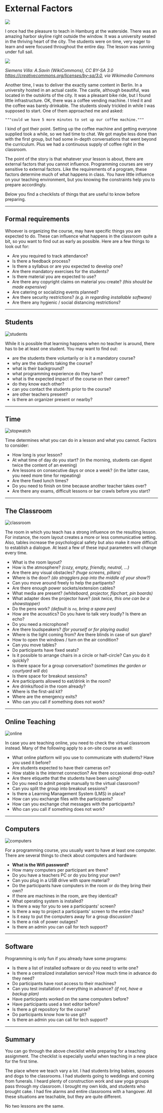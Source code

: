 
# External Factors

![](../images/hamburg_sunset.jpg)

I once had the pleasure to teach in Hamburg at the waterside. There was an amazing harbor skyline right outside the window.
It was a university seated in the thriving heart of the city.
The students were on time, very eager to learn and were focused throughout the entire day.
The lesson was running under full sail.

![](../images/siemens_villa.jpg)

*Siemens Villa: A.Savin (WikiCommons), CC BY-SA 3.0 <https://creativecommons.org/licenses/by-sa/3.0>, via Wikimedia Commons*

Another time, I was to deliver the exactly same content in Berlin. In a university hosted in an actual castle. 
The castle, although beautiful, was located in the outskirts of the city.
It was a pleasant bike ride, but I found little infrastructure.
OK, there was a coffee vending machine. I tried it and the coffee was barely drinkable.
The students slowly trickled in while I was supposed to start. One of them approached me and asked:

    """could we have 5 more minutes to set up our coffee machine."""

I kind of got their point. 
Setting up the coffee machine and getting everyone supplied took a while, so we had time to chat.
We got maybe less done than with the first group, but had some in-depth conversations that went beyond the curriculum.
Plus we had a continuous supply of coffee right in the classroom.

The point of the story is that whatever your lesson is about, there are external factors that you cannot influence.
Programming courses are very sensitive to external factors.
Like the requirements of a program, these factors determine much of what happens in class.
You have little influence on your teaching environment, but you knowing the constraints help you to prepare accordingly.

Below you find a checklists of things that are useful to know before preparing.

----

## Formal requirements

Whoever is organizing the course, may have specific things you are expected to do.
These can influence what happens in the classroom quite a bit, so you want to find out as early as possible.
Here are a few things to look out for:

* Are you required to track attendance?
* Is there a feedback process?
* Is there a syllabus or are you expected to develop one?
* Are there mandatory exercises for the students?
* Is there material you are expected to use?
* Are there any copyright claims on material you create? *(this should be made expensive)*
* Are catering or socializing events planned?
* Are there security restrictions? *(e.g. in regarding installable software)*
* Are there any hygienic / social distancing restrictions?

----

## Students

![students](../images/setting/students.png)

While it is possible that learning happens when no teacher is around, there has to be at least one student.
You may want to find out:

- are the students there voluntarily or is it a mandatory course?
- why are the students taking the course?
- what is their background?
- what programming experience do they have?
- what is the expected impact of the course on their career?
- do they know each other?
- can you contact the students prior to the course?
- are other teachers present?
- is there an organizer present or nearby?

----

## Time

![stopwatch](../images/setting/stopwatch.png)

Time determines what you can do in a lesson and what you cannot. Factors to consider:

* How long is your lesson?
* At what time of day do you start? (in the morning, students can digest twice the content of an evening)
* Are lessons on consecutive days or once a week? (in the latter case, you need more time for repeating)
* Are there fixed lunch times?
* Do you need to finish on time because another teacher takes over?
* Are there any exams, difficult lessons or bar crawls before you start?

----

## The Classroom

![classroom](../images/setting/classroom.png)

The room in which you teach has a strong influence on the resulting lesson.
For instance, the room layout creates a more or less communicative setting.
Also, tables increase the psychological safety but also make it more difficult to establish a dialogue.
At least a few of these input parameters will change every time.

* What is the room layout?
* How is the atmosphere? *(cozy, empty, friendly, neutral, ...)*
* Are there any visual obstacles? *(huge screens, pillars)*
* Where is the door? *(do stragglers pop into the middle of your show?)*
* Can you move around freely to help the partipants?
* Are there enough power sockets/extension cables?
* What media are present? *(whiteboard, projector, flipchart, pin boards)*
* What adapter does the projector have? *(ask twice, this one can be a showstopper)*
* Do the pens work? *(default is `no`, bring a spare pen)*
* How are the acoustics? Do you have to talk very loudly? Is there an echo?
* Do you need a microphone?
* Are there loudspeakers? *(for yourself or for playing audio)*
* Where is the light coming from? Are there blinds in case of sun glare?
* How to open the windows / turn on the air condition?
* Can you move tables?
* Do participants have fixed seats?
* Is it possible to arrange chairs in a circle or half-circle? Can you do it quickly?
* Is there space for a group conversation? (*sometimes the garden or courtyard will do*)
* Is there space for breakout sessions?
* Are participants allowed to eat/drink in the room?
* Are drinks/food in the room already?
* Where is the first-aid kit?
* Where are the emergency exits?
* Who can you call if something does not work?

----

## Online Teaching

![online](../images/setting/online.png)

In case you are teaching online, you need to check the virtual classroom instead.
Many of the following apply to a on-site course as well:

* What online platform will you use to communicate with students? Have you used it before?
* Are students expected to have their cameras on?
* How stable is the internet connection? Are there occasional drop-outs?
* Are there etiquette that the students have been using?
* Do you need to admit people manually to the virtual classroom?
* Can you split the group into breakout sessions?
* Is there a Learning Management System (LMS) in place?
* How can you exchange files with the participants?
* How can you exchange chat messages with the participants?
* Who can you call if something does not work?

----

## Computers

![computers](../images/setting/computers.png)

For a programming course, you usually want to have at least one computer.
There are several things to check about computers and hardware:

* **What is the Wifi password?**
* How many computers per participant are there?
* Do you have a teachers PC or do you bring your own?
* Can you plug in a USB drive with spare material?
* Do the participants have computers in the room or do they bring their own?
* If there are machines in the room, are they identical?
* What operating system is installed?
* Is there a way for you to see a participants' screen?
* Is there a way to project a participants' screen to the entire class?
* Is it easy to put the computers away for a group discussion?
* Is there a risk of power outages?
* Is there an admin you can call for tech support?

----

## Software

Programming is only fun if you already have some programs:

* Is there a list of installed software or do you need to write one?
* Is there a centralized installation service? How much time in advance do they need?
* Do participants have root access to their machines?
* Can you test installation of everything in advance? *(if not, have a backup plan)*
* Have participants worked on the same computers before?
* Have participants used a text editor before?
* Is there a git repository for the course?
* Do participants know how to use git?
* Is there an admin you can call for tech support?

----

## Summary

You can go through the above checklist while preparing for a teaching assignment.
The checklist is especially useful when teaching in a new place for the first time.

The place where we teach vary a lot.
I had students bring babies, spouses and dogs to the classrooms. I had students going to weddings and coming from funerals.
I heard plenty of construction work and saw yoga groups pass through my classroom.
I brought my own kids, and students who brought cake. I had fire alarms and entire classrooms with a hangover. 
All these situations are teachable, but they are quite different.

No two lessons are the same.
